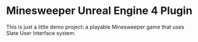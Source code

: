 # Minesweeper Unreal Engine 4 Plugin

This is just a little demo project: a playable Minesweeper game that uses Slate User Interface system.
